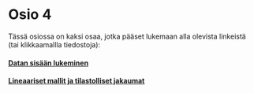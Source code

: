 # Osio 4

Tässä osiossa on kaksi osaa, jotka pääset lukemaan alla olevista linkeistä (tai klikkaamallla tiedostoja):

#### [Datan sisään lukeminen](https://github.com/antonvsdata/r_intro/blob/master/viikko_4/reading_data.md)

#### [Lineaariset mallit ja tilastolliset jakaumat](https://github.com/antonvsdata/r_intro/blob/master/viikko_4/statistics.md)